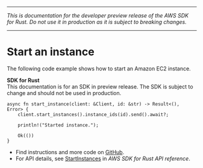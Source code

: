 --------

 *This is documentation for the developer preview release of the AWS SDK for Rust\. Do not use it in production as it is subject to breaking changes\.* 

--------

# Start an instance<a name="ec2_StartInstances_rust_topic"></a>

The following code example shows how to start an Amazon EC2 instance\.

**SDK for Rust**  
This documentation is for an SDK in preview release\. The SDK is subject to change and should not be used in production\.
  

```
async fn start_instance(client: &Client, id: &str) -> Result<(), Error> {
    client.start_instances().instance_ids(id).send().await?;

    println!("Started instance.");

    Ok(())
}
```
+  Find instructions and more code on [GitHub](https://github.com/awsdocs/aws-doc-sdk-examples/tree/main/.rust_alpha/ec2#code-examples)\. 
+  For API details, see [StartInstances](https://awslabs.github.io/aws-sdk-rust/) in *AWS SDK for Rust API reference*\. 